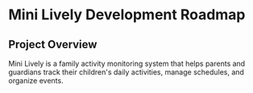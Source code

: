 # Mini Lively Development Roadmap

## Project Overview
Mini Lively is a family activity monitoring system that helps parents and guardians track their children's daily activities, manage schedules, and organize events.